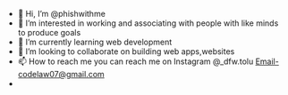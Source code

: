 - 👋 Hi, I’m @phishwithme
- 👀 I’m interested in working and associating with people with like minds to produce goals
- 🌱 I’m currently learning web development 
- 💞️ I’m looking to collaborate on building web apps,websites
- 📫 How to reach me you can reach me on Instagram @_dfw.tolu Email-codelaw07@gmail.com 
- 
  

<!---
phishwithme/phishwithme is a ✨ special ✨ repository because its `README.md` (this file) appears on your GitHub profile.
You can click the Preview link to take a look at your changes.
--->
